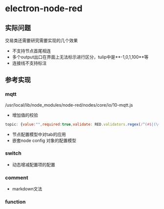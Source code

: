 # electron-node-red



## 实际问题

交易类还需要研究需要实现的几个效果

- 不支持节点首尾相连
- 多个output出口在界面上无法标示进行区分，tulip中是**-1,0,1,100**等
- 连接线不支持标注


## 参考实现

### mqtt

/usr/local/lib/node_modules/node-red/nodes/core/io/10-mqtt.js
- 增加值的校验
```javascript
topic: {value:"",required:true,validate: RED.validators.regex(/^(#$|(\+|[^+#]*)(\/(\+|[^+#]*))*(\/(\+|#|[^+#]*))?$)/)},
```
- 节点配置模型中对tab的应用
- 嵌套node config 对象的配置模型

### switch

- 动态增减配置项的配置

### comment

- markdown文法

### function

